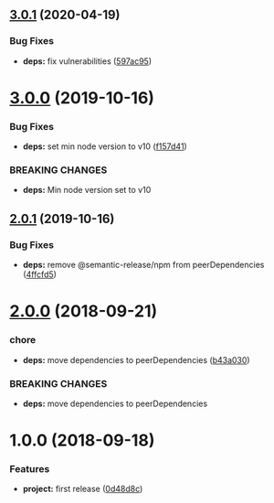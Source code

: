 ## [3.0.1](https://github.com/eclass/semantic-release-npm-github-config/compare/v3.0.0...v3.0.1) (2020-04-19)


### Bug Fixes

* **deps:** fix vulnerabilities ([597ac95](https://github.com/eclass/semantic-release-npm-github-config/commit/597ac95e1e60cd51c8cf1586d61e685bbe72b06a))

# [3.0.0](https://github.com/eclass/semantic-release-npm-github-config/compare/v2.0.1...v3.0.0) (2019-10-16)


### Bug Fixes

* **deps:** set min node version to v10 ([f157d41](https://github.com/eclass/semantic-release-npm-github-config/commit/f157d41))


### BREAKING CHANGES

* **deps:** Min node version set to v10

## [2.0.1](https://github.com/lgaticaq/npm-github-config/compare/v2.0.0...v2.0.1) (2019-10-16)


### Bug Fixes

* **deps:** remove @semantic-release/npm from peerDependencies ([4ffcfd5](https://github.com/lgaticaq/npm-github-config/commit/4ffcfd5))

# [2.0.0](https://github.com/lgaticaq/npm-github-config/compare/v1.0.0...v2.0.0) (2018-09-21)


### chore

* **deps:** move dependencies to peerDependencies ([b43a030](https://github.com/lgaticaq/npm-github-config/commit/b43a030))


### BREAKING CHANGES

* **deps:** move dependencies to peerDependencies

# 1.0.0 (2018-09-18)


### Features

* **project:** first release ([0d48d8c](https://github.com/lgaticaq/npm-github-config/commit/0d48d8c))
